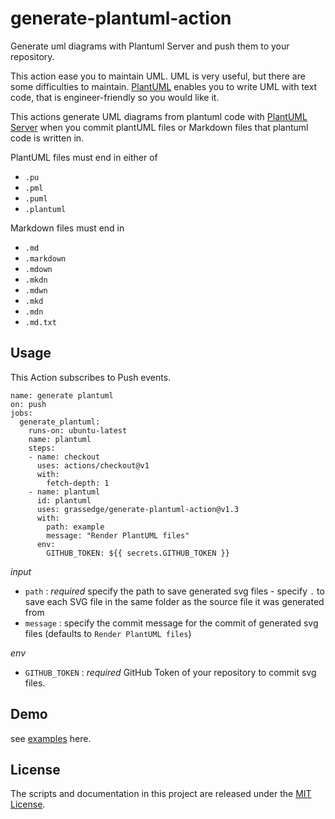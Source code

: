 # generate-plantuml-action

Generate uml diagrams with Plantuml Server and push them to your repository.

This action ease you to maintain UML.
UML is very useful, but there are some difficulties to maintain.
[PlantUML](https://plantuml.com/) enables you to write UML with text code, that is engineer-friendly so you would like it.

This actions generate UML diagrams from plantuml code
with [PlantUML Server](https://plantuml.com/en/server) when you commit plantUML files
or Markdown files that plantuml code is written in.

PlantUML files must end in either of
- `.pu`
- `.pml`
- `.puml`
- `.plantuml`

Markdown files must end in
- `.md`
- `.markdown`
- `.mdown`
- `.mkdn`
- `.mdwn`
- `.mkd`
- `.mdn`
- `.md.txt`

## Usage

This Action subscribes to Push events.

```workflow
name: generate plantuml
on: push
jobs:
  generate_plantuml:
    runs-on: ubuntu-latest
    name: plantuml
    steps:
    - name: checkout
      uses: actions/checkout@v1
      with:
        fetch-depth: 1
    - name: plantuml
      id: plantuml
      uses: grassedge/generate-plantuml-action@v1.3
      with:
        path: example
        message: "Render PlantUML files"
      env:
        GITHUB_TOKEN: ${{ secrets.GITHUB_TOKEN }}
```

*input*

- `path` : *required* specify the path to save generated svg files -
  specify `.` to save each SVG file in the same folder as the source
  file it was generated from
- `message` : specify the commit message for the commit of generated
  svg files (defaults to `Render PlantUML files`)

*env*

- `GITHUB_TOKEN` : *required* GitHub Token of your repository to commit svg files.

## Demo

see [examples](./example/sample.md) here.

## License

The scripts and documentation in this project are released under the [MIT License](LICENSE).
